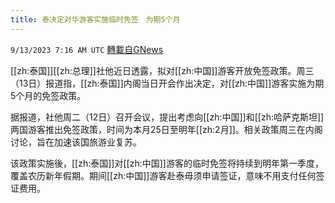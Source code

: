 ```yaml
---
title: 泰决定对华游客实施临时免签　为期5个月
---
```

`9/13/2023 7:16 AM UTC` [轉載自GNews](https://gnews.org/articles/1684137)

[[zh:泰国]][[zh:总理]]社他近日透露，拟对[[zh:中国]]游客开放免签政策。周三（13日）报道指，[[zh:泰国]]内阁当日开会作出决定，对[[zh:中国]]游客实施为期5个月的免签政策。

据报道，社他周二（12日）召开会议，提出考虑向[[zh:中国]]和[[zh:哈萨克斯坦]]两国游客推出免签政策，时间为本月25日至明年[[zh:2月]]。相关政策周三在内阁讨论，旨在加速该国旅游业复苏。

该政策实施後，[[zh:泰国]]对[[zh:中国]]游客的临时免签将持续到明年第一季度，覆盖农历新年假期。期间[[zh:中国]]游客赴泰毋须申请签证，意味不用支付任何签证费用。
